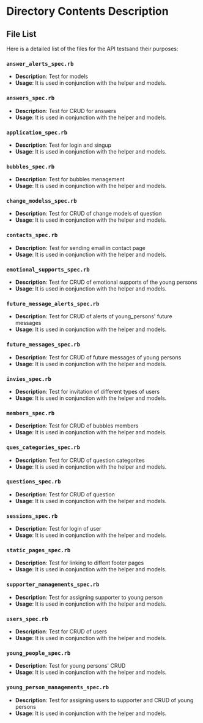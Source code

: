 # Directory Contents Description

## File List

Here is a detailed list of the files for the API testsand their purposes:

### `answer_alerts_spec.rb`
- **Description**: Test for models
- **Usage**: It is used in conjunction with the helper and models.

### `answers_spec.rb`
- **Description**: Test for CRUD for answers
- **Usage**: It is used in conjunction with the  helper and models.
### `application_spec.rb`
- **Description**: Test for login and singup 
- **Usage**: It is used in conjunction with the  helper and models.
### `bubbles_spec.rb`
- **Description**: Test for bubbles menagement
- **Usage**: It is used in conjunction with the  helper and models.
### `change_modelss_spec.rb`
- **Description**: Test for CRUD of change models of question
- **Usage**: It is used in conjunction with the  helper and models.
### `contacts_spec.rb`
- **Description**: Test for sending email in contact page
- **Usage**: It is used in conjunction with the  helper and models.
### `emotional_supports_spec.rb`
- **Description**: Test for CRUD of emotional supports of the young persons
- **Usage**: It is used in conjunction with the  helper and models.
### `future_message_alerts_spec.rb`
- **Description**: Test for CRUD of alerts of young_persons' future messages
- **Usage**: It is used in conjunction with the  helper and models.
### `future_messages_spec.rb`
- **Description**: Test for CRUD of future messages of young persons
- **Usage**: It is used in conjunction with the  helper and models.
### `invies_spec.rb`
- **Description**: Test for invitation of different types of users
- **Usage**: It is used in conjunction with the  helper and models.

### `members_spec.rb`
- **Description**: Test for CRUD of bubbles members 
- **Usage**: It is used in conjunction with the  helper and models.

### `ques_categories_spec.rb`
- **Description**: Test for CRUD of question categorites
- **Usage**: It is used in conjunction with the  helper and models.
### `questions_spec.rb`
- **Description**: Test for CRUD of question 
- **Usage**: It is used in conjunction with the  helper and models.
### `sessions_spec.rb`
- **Description**: Test for login of user
- **Usage**: It is used in conjunction with the  helper and models.
### `static_pages_spec.rb`
- **Description**: Test for linking to diffent footer pages
- **Usage**: It is used in conjunction with the  helper and models.
### `supporter_managements_spec.rb`
- **Description**: Test for assigning supporter to young person
- **Usage**: It is used in conjunction with the  helper and models.
### `users_spec.rb`
- **Description**: Test for CRUD of users
- **Usage**: It is used in conjunction with the  helper and models.
### `young_people_spec.rb`
- **Description**: Test for young persons' CRUD
- **Usage**: It is used in conjunction with the  helper and models.
### `young_person_managements_spec.rb`
- **Description**: Test for assigning users to supporter and CRUD of young persons
- **Usage**: It is used in conjunction with the  helper and models.




